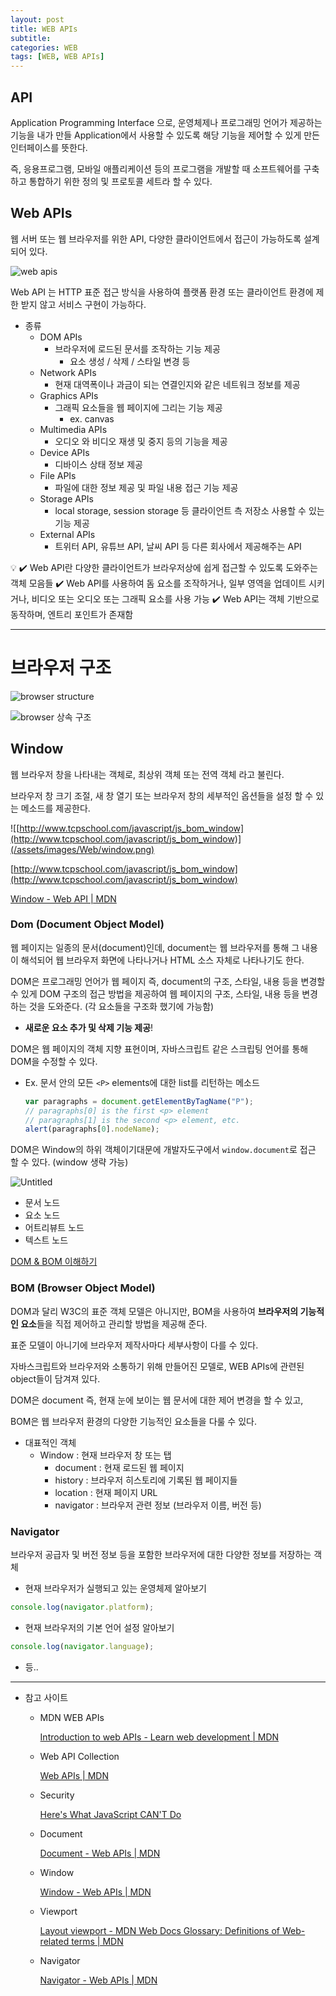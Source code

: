 ```yaml
---
layout: post
title: WEB APIs
subtitle: 
categories: WEB
tags: [WEB, WEB APIs]
---
```


## API

Application Programming Interface 으로, 운영체제나 프로그래밍 언어가 제공하는 기능을 내가 만들 Application에서 사용할 수 있도록 해당 기능을 제어할 수 있게 만든 인터페이스를 뜻한다.

즉, 응용프로그램, 모바일 애플리케이션 등의 프로그램을 개발할 때 소프트웨어를 구축하고 통합하기 위한 정의 및 프로토콜 세트라 할 수 있다.

## Web APIs

웹 서버 또는 웹 브라우저를 위한 API,
다양한 클라이언트에서 접근이 가능하도록 설계되어 있다.

![web apis](/assets/images/Web/webApi-1.png)

Web API 는 HTTP 표준 접근 방식을 사용하여 플랫폼 환경 또는 클라이언트 환경에 제한 받지 않고 서비스 구현이 가능하다.

- 종류
    - DOM APIs
        - 브라우저에 로드된 문서를 조작하는 기능 제공
            - 요소 생성 / 삭제 / 스타일 변경 등
    - Network APIs
        - 현재 대역폭이나 과금이 되는 연결인지와 같은 네트워크 정보를 제공
    - Graphics APIs
        - 그래픽 요소들을 웹 페이지에 그리는 기능 제공
            - ex. canvas
    - Multimedia APIs
        - 오디오 와 비디오 재생 및 중지 등의 기능을 제공
    - Device APIs
        - 디바이스 상태 정보 제공
    - File APIs
        - 파일에 대한 정보 제공 및 파일 내용 접근 기능 제공
    - Storage APIs
        - local storage, session storage 등 클라이언트 측 저장소 사용할 수 있는 기능 제공
    - External APIs
        - 트위터 API, 유튜브 API, 날씨 API 등 다른 회사에서 제공해주는 API

<aside>
💡 
✔️ Web API란 다양한 클라이언트가 브라우저상에 쉽게 접근할 수 있도록 도와주는 객체 모음들 
✔️ Web API를 사용하여 돔 요소를 조작하거나, 일부 영역을 업데이트 시키거나, 비디오 또는 오디오 또는 그래픽 요소를 사용 가능  
✔️ Web API는 객체 기반으로 동작하며, 엔트리 포인트가 존재함
</aside>

---

# 브라우저 구조

![browser structure](/assets/images/Web/browser-1.png)

![browser 상속 구조](/assets/images/Web/browser-2.png)

## Window

웹 브라우저 창을 나타내는 객체로, 최상위 객체 또는 전역 객체 라고 불린다.

브라우저 창 크기 조절, 새 창 열기 또는 브라우저 창의 세부적인 옵션들을 설정 할 수 있는 메소드를 제공한다.

![[http://www.tcpschool.com/javascript/js_bom_window](http://www.tcpschool.com/javascript/js_bom_window)](/assets/images/Web/window.png)

[http://www.tcpschool.com/javascript/js_bom_window](http://www.tcpschool.com/javascript/js_bom_window)

[Window - Web API | MDN](https://developer.mozilla.org/ko/docs/Web/API/Window)

### Dom (Document Object Model)

웹 페이지는 일종의 문서(document)인데, document는 웹 브라우저를 통해 그 내용이 해석되어 웹 브라우저 화면에 나타나거나 HTML 소스 자체로 나타나기도 한다. 

DOM은 프로그래밍 언어가 웹 페이지 즉, document의 구조, 스타일, 내용 등을 변경할 수 있게 DOM 구조의 접근 방법을 제공하여 웹 페이지의 구조, 스타일, 내용 등을 변경하는 것을 도와준다. (각 요소들을 구조화 했기에 가능함)

- **새로운 요소 추가 및 삭제 기능 제공**!

DOM은 웹 페이지의 객체 지향 표현이며, 자바스크립트 같은 스크립팅 언어를 통해 DOM을 수정할 수 있다.

- Ex. 문서 안의 모든 `<P>` elements에 대한 list를 리턴하는 메소드
    
    ```jsx
    var paragraphs = document.getElementByTagName("P");
    // paragraphs[0] is the first <p> element
    // paragraphs[1] is the second <p> element, etc.
    alert(paragraphs[0].nodeName);
    ```
    

DOM은 Window의 하위 객체이기대문에 개발자도구에서 `window.document`로 접근 할 수 있다. (window 생략 가능)

![Untitled](/assets/images/Web/document.png)

- 문서 노드
- 요소 노드
- 어트리뷰트 노드
- 텍스트 노드

[DOM & BOM 이해하기](https://yung-developer.tistory.com/74)

### BOM (Browser Object Model)

DOM과 달리 W3C의 표준 객체 모델은 아니지만, BOM을 사용하여 **브라우저의 기능적인 요소**들을 직접 제어하고 관리할 방법을 제공해 준다.

표준 모델이 아니기에 브라우저 제작사마다 세부사항이 다를 수 있다.

자바스크립트와 브라우저와 소통하기 위해 만들어진 모델로, WEB APIs에 관련된 object들이 담겨져 있다.

DOM은 document 즉, 현재 눈에 보이는 웹 문서에 대한 제어 변경을 할 수 있고,

BOM은 웹 브라우저 환경의 다양한 기능적인 요소들을 다룰 수 있다.

- 대표적인 객체
    - Window : 현재 브라우저 창 또는 탭
        - document : 현재 로드된 웹 페이지
        - history : 브라우저 히스토리에 기록된 웹 페이지들
        - location : 현재 페이지 URL
        - navigator : 브라우저 관련 정보 (브라우저 이름, 버전 등)

### Navigator

브라우저 공급자 및 버전 정보 등을 포함한 브라우저에 대한 다양한 정보를 저장하는 객체

- 현재 브라우저가 실행되고 있는 운영체제 알아보기

```jsx
console.log(navigator.platform);
```

- 현재 브라우저의 기본 언어 설정 알아보기

```jsx
console.log(navigator.language);
```

- 등..

---

- 참고 사이트
    - MDN WEB APIs
        
        [Introduction to web APIs - Learn web development | MDN](https://developer.mozilla.org/en-US/docs/Learn/JavaScript/Client-side_web_APIs/Introduction)
        
    - Web API Collection
        
        [Web APIs | MDN](https://developer.mozilla.org/en-US/docs/Web/API)
        
    - Security
        
        [Here's What JavaScript CAN'T Do](https://www.thoughtco.com/what-javascript-cannot-do-2037666)
        
    - Document
        
        [Document - Web APIs | MDN](https://developer.mozilla.org/en-US/docs/Web/API/Document)
        
    - Window
        
        [Window - Web APIs | MDN](https://developer.mozilla.org/en-US/docs/Web/API/Window)
        
    - Viewport
        
        [Layout viewport - MDN Web Docs Glossary&colon; Definitions of Web-related terms | MDN](https://developer.mozilla.org/en-US/docs/Glossary/layout_viewport)
        
    - Navigator
        
        [Navigator - Web APIs | MDN](https://developer.mozilla.org/en-US/docs/Web/API/Navigator)